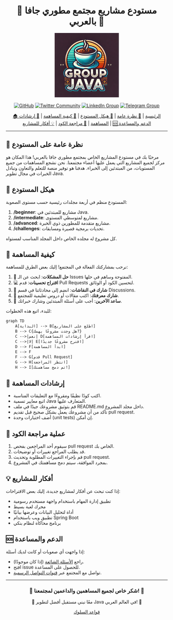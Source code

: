 <div align="center">

# 🌟 مستودع مشاريع مجتمع مطوري جافا بالعربي 🌟

<img src="https://github.com/u4java/u4java/blob/main/logo-java.webp" alt="Community Logo" width="200"/>

[![GitHub](https://img.shields.io/badge/GitHub-100000?style=for-the-badge&logo=github&logoColor=white)](https://github.com/u4java/projects)
[![Twitter Community](https://img.shields.io/badge/Twitter_Community-1DA1F2?style=for-the-badge&logo=twitter&logoColor=white)](https://twitter.com/i/communities/1762925509401272408)
[![LinkedIn Group](https://img.shields.io/badge/LinkedIn_Group-0A66C2?style=for-the-badge&logo=linkedin&logoColor=white)](https://www.linkedin.com/groups/9861223/)
[![Telegram Group](https://img.shields.io/badge/Telegram-26A5E4?style=for-the-badge&logo=telegram&logoColor=white)](https://t.me/java_28)

[🏠 الرئيسية](#-مستودع-مشاريع-مجتمع-مطوري-جافا-بالعربي-) | 
[👥 نظرة عامة](#-نظرة-عامة-على-المستودع) | 
[📂 هيكل المستودع](#-هيكل-المستودع) | 
[🤝 كيفية المساهمة](#-كيفية-المساهمة) | 
[📝 إرشادات المساهمة](#-إرشادات-المساهمة) | 
[👀 مراجعة الكود](#-عملية-مراجعة-الكود) | 
[💡 أفكار للمشاريع](#-أفكار-للمشاريع) | 
[🆘 الدعم والمساعدة](#-الدعم-والمساعدة)

</div>

---

## 👥 نظرة عامة على المستودع

مرحبًا بك في مستودع المشاريع الخاص بمجتمع مطوري جافا بالعربي! هذا المكان هو مركز لجميع المشاريع التي يعمل عليها أعضاء مجتمعنا. نحن نشجع المساهمات من جميع المستويات، من المبتدئين إلى الخبراء. هدفنا هو توفير منصة للتعلم والتعاون وتبادل الخبرات في مجال تطوير Java.

## 📂 هيكل المستودع

المستودع منظم في أربعة مجلدات رئيسية حسب مستوى الصعوبة:

1. **/beginner**: مشاريع للمبتدئين في Java.
2. **/intermediate**: مشاريع لمتوسطي المستوى.
3. **/advanced**: مشاريع متقدمة للمطورين ذوي الخبرة.
4. **/challenges**: تحديات برمجية قصيرة ومسابقات.

كل مشروع له مجلده الخاص داخل المجلد المناسب لمستواه.

## 🤝 كيفية المساهمة

نرحب بمشاركتك الفعالة في المجتمع! إليك بعض الطرق للمساهمة:

1. 🐞 **حل المشكلات**: ابحث عن الـ Issues المفتوحة وساهم في حلها.
2. 💻 **اقتراح تحسينات**: قدم Pull Requests لتحسين الكود أو الوثائق.
3. 💬 **شارك في النقاشات**: انضم إلى محادثاتنا في قسم Discussions.
4. 📝 **شارك معرفتك**: اكتب مقالات أو دروس تعليمية للمجتمع.
5. 🙋 **ساعد الآخرين**: أجب على أسئلة المبتدئين وشارك خبراتك.

للبدء، اتبع هذه الخطوات:

```mermaid
graph TD
    A[البداية] --> B[اطلع على المشاريع]
    B --> C{هل وجدت مشروعًا يهمك?}
    C -->|نعم| D[اقرأ إرشادات المساهمة]
    C -->|لا| E[اقترح مشروعًا جديدًا]
    D --> F[ابدأ المساهمة]
    E --> F
    F --> G[قدم Pull Request]
    G --> H[انتظر المراجعة]
    H --> I[تم دمج مساهمتك!]
```

## 📝 إرشادات المساهمة

- اكتب كودًا نظيفًا ومقروءًا مع التعليقات المناسبة.
- اتبع معايير تسمية Java المتعارف عليها.
- قم بتوثيق مشروعك جيدًا في ملف README.md داخل مجلد المشروع.
- تأكد من أن مشروعك يعمل بشكل صحيح قبل تقديم pull request.
- أضف اختبارات وحدة (unit tests) إن أمكن.

## 👀 عملية مراجعة الكود

1. سيقوم أحد المراجعين بفحص pull request الخاص بك.
2. قد يطلب المراجع تغييرات أو توضيحات.
3. قم بإجراء التغييرات المطلوبة وتحديث pull request.
4. بمجرد الموافقة، سيتم دمج مساهمتك في المشروع.

## 💡 أفكار للمشاريع

إذا كنت تبحث عن أفكار لمشاريع جديدة، إليك بعض الاقتراحات:

- تطبيق إدارة المهام باستخدام واجهة مستخدم رسومية
- محرك لعبة بسيط
- أداة لتحليل البيانات وعرضها بيانيًا
- تطبيق ويب باستخدام Spring Boot
- برنامج محاكاة لنظام بنكي

## 🆘 الدعم والمساعدة

إذا واجهت أي صعوبات أو كانت لديك أسئلة:

- راجع [الأسئلة الشائعة](FAQ.md) (إذا كان موجودًا).
- افتح issue للحصول على المساعدة.
- تواصل مع المجتمع عبر [قنوات التواصل الرسمية](https://github.com/u4java/community#-تواصل-معنا).

---

<div align="center">

### 💖 شكر خاص لجميع المساهمين والداعمين لمجتمعنا! 💖

🌟 معًا نبني مستقبل أفضل لتطوير Java في العالم العربي! 🌟

[قواعد السلوك](https://github.com/u4java/u4java/blob/main/CODE_OF_CONDUCT.md)

</div>
